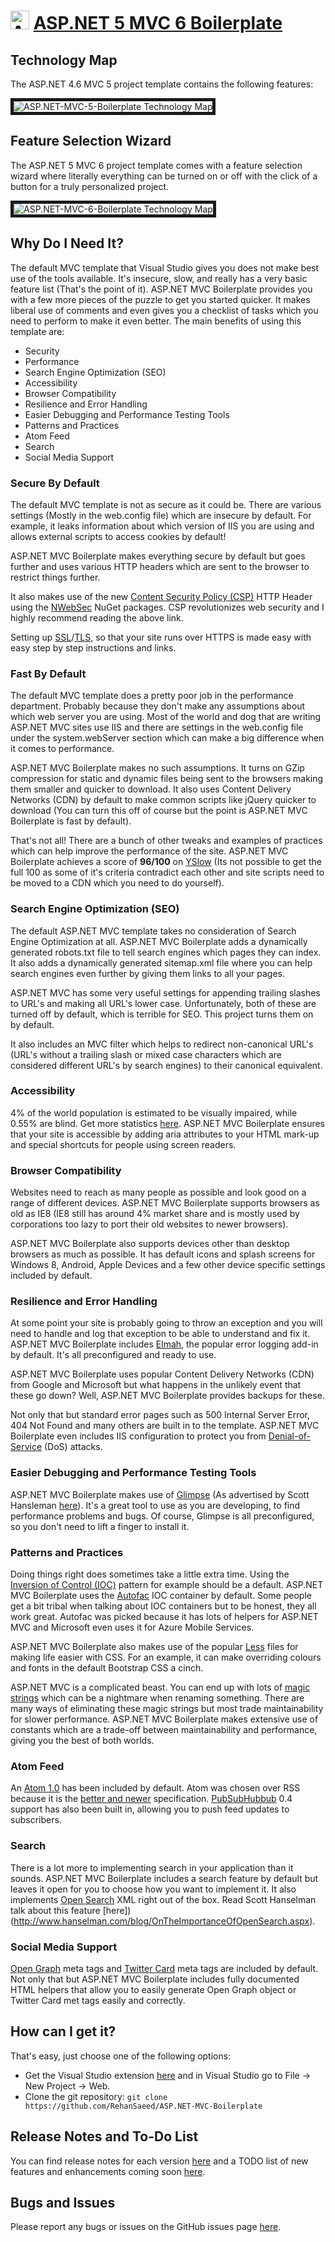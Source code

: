 <h1>
<img src="https://raw.githubusercontent.com/RehanSaeed/ASP.NET-MVC-Boilerplate/master/Images/Nuget Icon.png" alt="ASP.NET MVC Boilerplate Logo" width="30px" height="30px"/> <a href="https://github.com/RehanSaeed/ASP.NET-MVC-Boilerplate">ASP.NET 5 MVC 6 Boilerplate</a>
</h1>

## Technology Map

The ASP.NET 4.6 MVC 5 project template contains the following features:

<img alt="ASP.NET-MVC-5-Boilerplate Technology Map"
     border="5"
     src="https://github.com/RehanSaeed/ASP.NET-MVC-Boilerplate/blob/master/Images/MVC%205%20Technology%20Map.png" />

## Feature Selection Wizard

The ASP.NET 5 MVC 6 project template comes with a feature selection wizard where literally everything can be turned on 
or off with the click of a button for a truly personalized project.

<img alt="ASP.NET-MVC-6-Boilerplate Technology Map"
     border="5"
     src="https://github.com/RehanSaeed/ASP.NET-MVC-Boilerplate/blob/master/Images/MVC%206%20Technology%20Map.png" />

## Why Do I Need It?

The default MVC template that Visual Studio gives you does not make best use of the tools available. It's insecure, slow, and really has a very basic feature list (That's the point of it). ASP.NET MVC Boilerplate provides you with a few more pieces of the puzzle to get you started quicker. It makes liberal use of comments and even gives you a checklist of tasks which you need to perform to make it even better. The main benefits of using this template are:

- Security
- Performance
- Search Engine Optimization (SEO)
- Accessibility
- Browser Compatibility
- Resilience and Error Handling
- Easier Debugging and Performance Testing Tools
- Patterns and Practices
- Atom Feed
- Search
- Social Media Support

### Secure By Default

The default MVC template is not as secure as it could be. There are various settings (Mostly in the web.config file) which are insecure by default. For example, it leaks information about which version of IIS you are using and allows external scripts to access cookies by default!

ASP.NET MVC Boilerplate makes everything secure by default but goes further and uses various HTTP headers which are sent to the browser to restrict things further.

It also makes use of the new [Content Security Policy (CSP)](https://developer.mozilla.org/en-US/docs/Web/Security/CSP/Introducing_Content_Security_Policy) HTTP Header using the [NWebSec](https://nwebsec.codeplex.com/) NuGet packages. CSP revolutionizes web security and I highly recommend reading the above link.

Setting up [SSL](http://en.wikipedia.org/wiki/SSL)/[TLS](http://en.wikipedia.org/wiki/Transport_Layer_Security), so that your site runs over HTTPS is made easy with easy step by step instructions and links.

### Fast By Default

The default MVC template does a pretty poor job in the performance department. Probably because they don't make any assumptions about which web server you are using. Most of the world and dog that are writing ASP.NET MVC sites use IIS and there are settings in the web.config file under the system.webServer section which can make a big difference when it comes to performance.

ASP.NET MVC Boilerplate makes no such assumptions. It turns on GZip compression for static and dynamic files being sent to the browsers making them smaller and quicker to download. It also uses Content Delivery Networks (CDN) by default to make common scripts like jQuery quicker to download (You can turn this off of course but the point is ASP.NET MVC Boilerplate is fast by default).

That's not all! There are a bunch of other tweaks and examples of practices which can help improve the performance of the site. ASP.NET MVC Boilerplate achieves a score of **96/100** on [YSlow](http://yslow.org/) (Its not possible to get the full 100 as some of it's criteria contradict each other and site scripts need to be moved to a CDN which you need to do yourself).

### Search Engine Optimization (SEO)

The default ASP.NET MVC template takes no consideration of Search Engine Optimization at all. ASP.NET MVC Boilerplate adds a dynamically generated robots.txt file to tell search engines which pages they can index. It also adds a dynamically generated sitemap.xml file where you can help search engines even further by giving them links to all your pages.

ASP.NET MVC has some very useful settings for appending trailing slashes to URL's and making all URL's lower case. Unfortunately, both of these are turned off by default, which is terrible for SEO. This project turns them on by default.

It also includes an MVC filter which helps to redirect non-canonical URL's (URL's without a trailing slash or mixed case characters which are considered different URL's by search engines) to their canonical equivalent.

### Accessibility

4% of the world population is estimated to be visually impaired, while 0.55% are blind. Get more statistics [here](http://www.sitepoint.com/how-many-users-need-accessible-websites). ASP.NET MVC Boilerplate ensures that your site is accessible by adding aria attributes to your HTML mark-up and special shortcuts for people using screen readers.

### Browser Compatibility

Websites need to reach as many people as possible and look good on a range of different devices. ASP.NET MVC Boilerplate supports browsers as old as IE8 (IE8 still has around 4% market share and is mostly used by corporations too lazy to port their old websites to newer browsers).

ASP.NET MVC Boilerplate also supports devices other than desktop browsers as much as possible. It has default icons and splash screens for Windows 8, Android, Apple Devices and a few other device specific settings included by default.

### Resilience and Error Handling

At some point your site is probably going to throw an exception and you will need to handle and log that exception to be able to understand and fix it. ASP.NET MVC Boilerplate includes [Elmah](https://code.google.com/p/elmah/), the popular error logging add-in by default. It's all preconfigured and ready to use.

ASP.NET MVC Boilerplate uses popular Content Delivery Networks (CDN) from Google and Microsoft but what happens in the unlikely event that these go down? Well, ASP.NET MVC Boilerplate provides backups for these.

Not only that but standard error pages such as 500 Internal Server Error, 404 Not Found and many others are built in to the template. ASP.NET MVC Boilerplate even includes IIS configuration to protect you from [Denial-of-Service](http://en.wikipedia.org/wiki/Denial-of-service_attack) (DoS) attacks.

### Easier Debugging and Performance Testing Tools

ASP.NET MVC Boilerplate makes use of [Glimpse](http://getglimpse.com/) (As advertised by Scott Hansleman [here](http://www.hanselman.com/blog/IfYoureNotUsingGlimpseWithASPNETForDebuggingAndProfilingYoureMissingOut.aspx)). It's a great tool to use as you are developing, to find performance problems and bugs. Of course, Glimpse is all preconfigured, so you don't need to lift a finger to install it.

### Patterns and Practices

Doing things right does sometimes take a little extra time. Using the [Inversion of Control (IOC)](http://martinfowler.com/articles/injection.html) pattern for example should be a default. ASP.NET MVC Boilerplate uses the [Autofac](http://autofac.org/) IOC container by default. Some people get a bit tribal when talking about IOC containers but to be honest, they all work great. Autofac was picked because it has lots of helpers for ASP.NET MVC and Microsoft even uses it for Azure Mobile Services.

ASP.NET MVC Boilerplate also makes use of the popular [Less](http://lesscss.org/) files for making life easier with CSS. For an example, it can make overriding colours and fonts in the default Bootstrap CSS a cinch.

ASP.NET MVC is a complicated beast. You can end up with lots of [magic strings](http://en.wikipedia.org/wiki/Magic_string) which can be a nightmare when renaming something. There are many ways of eliminating these magic strings but most trade maintainability for slower performance. ASP.NET MVC Boilerplate makes extensive use of constants which are a trade-off between maintainability and performance, giving you the best of both worlds.

### Atom Feed

An [Atom 1.0](http://atomenabled.org/developers/syndication/) has been included by default. Atom was chosen over RSS because it is the [better and newer](http://www.intertwingly.net/wiki/pie/Rss20AndAtom10Compared) specification. [PubSubHubbub](https://github.com/pubsubhubbub) 0.4 support has also been built in, allowing you to push feed updates to subscribers.

### Search

There is a lot more to implementing search in your application than it sounds. ASP.NET MVC Boilerplate includes a search feature by default but leaves it open for you to choose how you want to implement it. It also implements [Open Search](http://www.opensearch.org) XML right out of the box. Read Scott Hanselman talk about this feature [here])(http://www.hanselman.com/blog/OnTheImportanceOfOpenSearch.aspx).

### Social Media Support

[Open Graph](http://ogp.me/) meta tags and [Twitter Card](https://dev.twitter.com/cards/overview) meta tags are included by default. Not only that but ASP.NET MVC Boilerplate includes fully documented HTML helpers that allow you to easily generate Open Graph object or Twitter Card met tags easily and correctly.

## How can I get it?
That's easy, just choose one of the following options:

- Get the Visual Studio extension [here](https://visualstudiogallery.msdn.microsoft.com/6cf50a48-fc1e-4eaf-9e82-0b2a6705ca7d) and in Visual Studio go to File -> New Project -> Web.
- Clone the git repository: `git clone https://github.com/RehanSaeed/ASP.NET-MVC-Boilerplate`

## Release Notes and To-Do List
You can find release notes for each version [here](https://github.com/RehanSaeed/ASP.NET-MVC-Boilerplate/blob/master/Source/Boilerplate.Vsix/Release%20Notes.txt) and a TODO list of new features and enhancements coming soon [here](https://github.com/RehanSaeed/ASP.NET-MVC-Boilerplate/blob/master/TODO.md).

## Bugs and Issues

Please report any bugs or issues on the GitHub issues page [here](https://github.com/RehanSaeed/ASP.NET-MVC-Boilerplate/issues).
